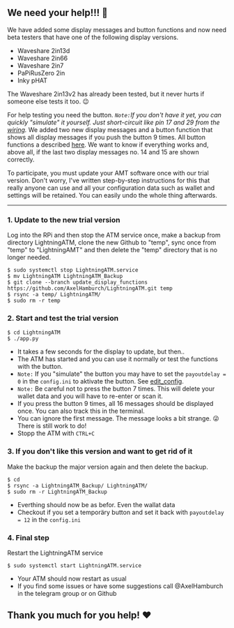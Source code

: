 ## We need your help!!! 🙏

 We have added some display messages and button functions and now need beta testers that have one of the following display versions.

- Waveshare 2in13d
- Waveshare 2in66
- Waveshare 2in7
- PaPiRusZero 2in
- Inky pHAT

The Waveshare 2in13v2 has already been tested, but it never hurts if someone else tests it too. 😉
  
For help testing you need the button. _`Note:`If you don't have it yet, you can quickly "simulate" it yourself. Just short-circuit like pin 17 and 29 from the [wiring](/docs/guide/wiring.md)._ We added two new display messages and a button function that shows all display messages if you push the button 9 times. All button functions a described [here](/docs/guide/button.md). We want to know if everything works and, above all, if the last two display messages no. 14 and 15 are shown correctly.

To participate, you must update your AMT software once with our trial version. Don't worry, I've written step-by-step instructions for this that really anyone can use and all your configuration data such as wallet and settings will be retained. You can easily undo the whole thing afterwards.

--- 

### 1. Update to the new trial version

Log into the RPi and then stop the ATM service once, make a backup from directory LightningATM, clone the new Github to "temp", sync once from "temp" to "LightningAMT" and then delete the "temp" directory that is no longer needed.

    $ sudo systemctl stop LightningATM.service
    $ mv LightningATM LightningATM_Backup
    $ git clone --branch update_display_functions https://github.com/AxelHamburch/LightningATM.git temp
    $ rsync -a temp/ LightningATM/
    $ sudo rm -r temp

### 2. Start and test the trial version

    $ cd LightningATM
    $ ./app.py

- It takes a few seconds for the display to update, but then..
- The ATM has started and you can use it normally or test the functions with the button.
- `Note:` If you "simulate" the button you may have to set the `payoutdelay = 0` in the `config.ini` to aktivate the button. See [edit_config](/docs/guide/edit_config.md). 
- `Note:` Be careful not to press the button 7 times. This will delete your wallet data and you will have to re-enter or scan it.
- If you press the button 9 times, all 16 messages should be displayed once. You can also track this in the terminal. 
- You can ignore the first message. The message looks a bit strange. 😜 There is still work to do!
- Stopp the ATM with `CTRL+C`

### 3. If you don't like this version and want to get rid of it 

Make the backup the major version again and then delete the backup.

    $ cd
    $ rsync -a LightningATM_Backup/ LightningATM/
    $ sudo rm -r LightningATM_Backup

- Everthing should now be as befor. Even the wallat data
- Checkout if you set a temporäry button and set it back with `payoutdelay = 12` in the `config.ini`

### 4. Final step

Restart the LightningATM service

    $ sudo systemctl start LightningATM.service

- Your ATM should now restart as usual
- If you find some issues or have some suggestions call @AxelHamburch in the telegram group or on Github

## Thank you much for you help! ❤️


